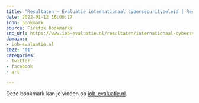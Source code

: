 ```yaml
---
title: "Resultaten — Evaluatie internationaal cybersecuritybeleid | Resultaten | Directie Internationaal Ond..."
date: 2022-01-12 16:06:17
icon: bookmark
source: Firefox bookmarks
src_url: https://www.iob-evaluatie.nl/resultaten/internationaal-cybersecuritybeleid
domains:
- iob-evaluatie.nl
2022: "01"
categories:
- twitter
- facebook
- art

---
```

Deze bookmark kan je vinden op [iob-evaluatie.nl](https://www.iob-evaluatie.nl/resultaten/internationaal-cybersecuritybeleid).
